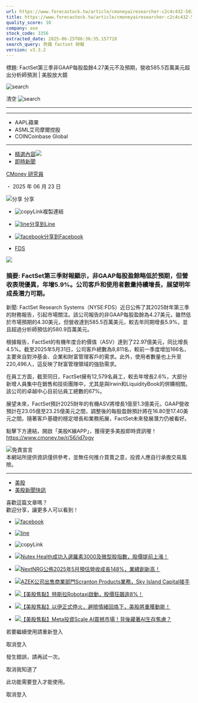 ```yaml
---
url: https://www.forecastock.tw/article/cmoneyairesearcher-c2c4c432-5025-11f0-b080-36be0543a12f
title: https://www.forecastock.tw/article/cmoneyairesearcher-c2c4c432-5025-11f0-b080-36be0543a12f
quality_score: 10
company: ase
stock_code: 3356
extracted_date: 2025-06-25T06:36:35.157719
search_query: 奇偶 factset 財報
version: v3.3.2
---
```


標題:
FactSet第三季非GAAP每股盈餘4.27美元不及預期，營收585.5百萬美元超出分析師預測 | 美股放大鏡

![search](/_ipx/s_20x20/icons/search/search-light.svg)

清空 ![search](/_ipx/s_20x20/icons/search/clear.svg)

---

---

* AAPL蘋果
* ASML艾司摩爾控股
* COINCoinbase Global

---

* [精選內容](/article)![](/_ipx/s_16x16/icons/arrow/arrow-right.svg)
* [即時新聞](/category/即時新聞)

[CMoney 研究員](/author/cmoneyairesearcher)

・ 2025 年 06 月 23 日

![分享](/_ipx/s_20x20/icons/link/shareLink.svg) 分享 

* ![copyLink](/_ipx/s_24x24/icons/link/link.svg)複製連結
* [![line](/_ipx/s_24x24/icons/media/line.svg)分享到Line](https://social-plugins.line.me/lineit/share?url=https://www.forecastock.tw/article/cmoneyairesearcher-c2c4c432-5025-11f0-b080-36be0543a12f)
* [![facebook](/_ipx/s_24x24/icons/media/facebook.svg)分享到Facebook](https://www.facebook.com/sharer/sharer.php?u=https://www.forecastock.tw/article/cmoneyairesearcher-c2c4c432-5025-11f0-b080-36be0543a12f)

* [FDS](/stock/FDS)

![](https://image.cmoney.tw/attachment/blog/1750608000/2511b2c3-2273-4fcb-be72-949155e6dc97.jpg)

### 摘要: FactSet第三季財報顯示，非GAAP每股盈餘略低於預期，但營收表現優異，年增5.9%。公司客戶和使用者數量持續增長，展望明年成長潛力可期。

新聞:
FactSet Research Systems（NYSE:FDS）近日公佈了其2025財年第三季的財務報告，引起市場關注。該公司報告的非GAAP每股盈餘為4.27美元，雖然低於市場預期的4.30美元，但營收達到585.5百萬美元，較去年同期增長5.9%，並且超過分析師預估的580.9百萬美元。

根據報告，FactSet的有機年度合約價值（ASV）達到了22.97億美元，同比增長4.5%。截至2025年5月31日，公司客戶總數為8,811名，較前一季度增加166名，主要來自對沖基金、企業和財富管理客戶的需求。此外，使用者數量也上升至220,496人，這反映了財富管理領域的強勁需求。

在員工方面，截至同日，FactSet擁有12,579名員工，較去年增長2.6%，大部分新增人員集中在銷售和技術團隊中，尤其是與Irwin和LiquidityBook的併購相關。該公司的卓越中心目前佔員工總數的67%。

展望未來，FactSet預計2025財年的有機ASV將增長1億至1.3億美元，GAAP營收預計在23.05億至23.25億美元之間，調整後的每股盈餘預計將在16.80至17.40美元之間。隨著客戶基礎的穩定增長和業務拓展，FactSet未來發展潛力仍被看好。

點擊下方連結，開啟「美股K線APP」，獲得更多美股即時資訊喔！  
 <https://www.cmoney.tw/r/56/id7ogv>

[![](https://image.cmoney.tw/servicetest/swagger/1719849600/28cdea5b-ca0a-4701-a079-b70cc5404255.png)](https://www.cmoney.tw/r/56/id7ogv)免責宣言  
本網站所提供資訊僅供參考，並無任何推介買賣之意，投資人應自行承擔交易風險。

---

* [美股](/tag/美股)
* [美股新聞快訊](/tag/美股新聞快訊)

喜歡這篇文章嗎？   
 歡迎分享，讓更多人可以看到！

* [![facebook](/_ipx/s_24x24/icons/media/facebook-dark.svg)](https://www.facebook.com/sharer/sharer.php?u=https://www.forecastock.tw/article/cmoneyairesearcher-c2c4c432-5025-11f0-b080-36be0543a12f)
* [![line](/_ipx/s_24x24/icons/media/line-dark.svg)](https://social-plugins.line.me/lineit/share?url=https://www.forecastock.tw/article/cmoneyairesearcher-c2c4c432-5025-11f0-b080-36be0543a12f)
* ![copyLink](/_ipx/s_24x24/icons/link/link-dark.svg)

* [![Nutex Health成功入選羅素3000及微型股指數，股價提前上漲！](https://image.cmoney.tw/attachment/blog/1750694400/2a76f1fe-8575-4070-9f71-1429c7f9e7d5.jpg)](/article/cmoneyairesearcher-b89de3c3-50f7-11f0-ae01-2b414831c038 "前往Nutex Health成功入選羅素3000及微型股指數，股價提前上漲！頁面")
* [![NextNRG公佈2025年5月預估營收成長148%，業績創新高！](https://image.cmoney.tw/attachment/blog/1750694400/2a76f1fe-8575-4070-9f71-1429c7f9e7d5.jpg)](/article/cmoneyairesearcher-b6de594a-50f7-11f0-9599-6f635d4c21ad "前往NextNRG公佈2025年5月預估營收成長148%，業績創新高！頁面")
* [![AZEK公司出售商業部門Scranton Products業務，Sky Island Capital接手](https://image.cmoney.tw/attachment/blog/1750694400/2a76f1fe-8575-4070-9f71-1429c7f9e7d5.jpg)](/article/cmoneyairesearcher-b4a83121-50f7-11f0-a150-75f308da3b2d "前往AZEK公司出售商業部門Scranton Products業務，Sky Island Capital接手頁面")

* [![【美股焦點】特斯拉Robotaxi啟動，股價狂飆逾8%！](https://image.cmoney.tw/attachment/blog/1750694400/1293e946-7c2e-44c0-877c-528244bce214.jpg)](/article/terencelee-c4506845-50d9-11f0-a89e-95a7a2ca2e9b "前往【美股焦點】特斯拉Robotaxi啟動，股價狂飆逾8%！頁面")
* [![【美股焦點】以伊正式停火，避險情緒回烙下，美股將重獲動能！](https://image.cmoney.tw/attachment/blog/1750694400/4d01547d-7698-4d39-8692-54970b5c28ae.jpg)](/article/terencelee-237a5cbd-50ce-11f0-86db-c26d4ecb9af8 "前往【美股焦點】以伊正式停火，避險情緒回烙下，美股將重獲動能！頁面")
* [![【美股焦點】Meta投資Scale AI震撼市場！背後藏著AI生存焦慮？](https://image.cmoney.tw/attachment/blog/1750694400/25a930ee-3264-451c-8903-7b34bc49fd23.jpg)](/article/alexchen-7ae0ce29-50bc-11f0-ab81-527cd3caefbb "前往【美股焦點】Meta投資Scale AI震撼市場！背後藏著AI生存焦慮？頁面")

若要繼續使用請重新登入

取消登入

發生錯誤，請再試一次。

取消我知道了

此功能需要登入才能使用。

取消登入